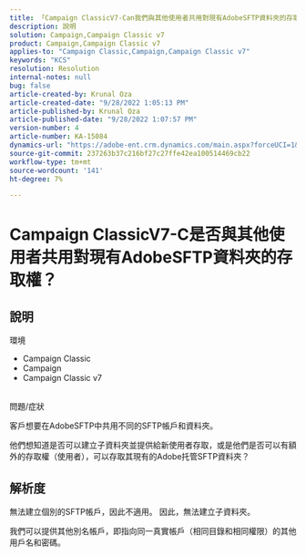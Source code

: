 ```yaml
---
title: 「Campaign ClassicV7-Can我們與其他使用者共用對現有AdobeSFTP資料夾的存取權？」
description: 說明
solution: Campaign,Campaign Classic v7
product: Campaign,Campaign Classic v7
applies-to: "Campaign Classic,Campaign,Campaign Classic v7"
keywords: "KCS"
resolution: Resolution
internal-notes: null
bug: false
article-created-by: Krunal Oza
article-created-date: "9/28/2022 1:05:13 PM"
article-published-by: Krunal Oza
article-published-date: "9/28/2022 1:07:57 PM"
version-number: 4
article-number: KA-15084
dynamics-url: "https://adobe-ent.crm.dynamics.com/main.aspx?forceUCI=1&pagetype=entityrecord&etn=knowledgearticle&id=7f15fc2e-2e3f-ed11-9db1-000d3a5c1bcc"
source-git-commit: 237263b37c216bf27c27ffe42ea100514469cb22
workflow-type: tm+mt
source-wordcount: '141'
ht-degree: 7%

---
```


# Campaign ClassicV7-C是否與其他使用者共用對現有AdobeSFTP資料夾的存取權？

## 說明

環境<br>
- Campaign Classic
- Campaign
- Campaign Classic v7





<br>問題/症狀<br>


客戶想要在AdobeSFTP中共用不同的SFTP帳戶和資料夾。

他們想知道是否可以建立子資料夾並提供給新使用者存取，或是他們是否可以有額外的存取權（使用者），可以存取其現有的Adobe托管SFTP資料夾？


## 解析度


無法建立個別的SFTP帳戶，因此不適用。 因此，無法建立子資料夾。

我們可以提供其他別名帳戶，即指向同一真實帳戶（相同目錄和相同權限）的其他用戶名和密碼。
